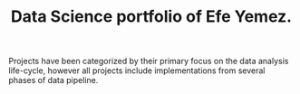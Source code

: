 # <center>Data Science portfolio of Efe Yemez.</center><br>
Projects have been categorized by their primary focus on the data analysis life-cycle, however all projects include implementations from several phases of data pipeline.
